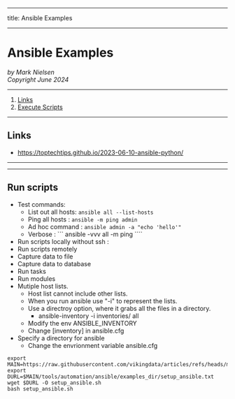 --------
title: Ansible Examples

--------

# Ansible Examples

*by Mark Nielsen*  
*Copyright June 2024*

---

1. [Links](#links)
2. [Execute Scripts](#scripts)
* * *

<a name=links></a>Links
-----

* https://toptechtips.github.io/2023-06-10-ansible-python/

---
* * *
<a name=scripts></a>Run scripts
-----
* Test commands:
    * List out all hosts: ``` ansible all --list-hosts ```
    * Ping all hosts : ```ansible -m ping admin ```
    * Ad hoc command : ```ansible admin -a "echo 'hello'"```
    * Verbose : ``` ansible -vvv all -m ping ````
* Run scripts locally without ssh : 
* Run scripts remotely
* Capture data to file
* Capture data to database
* Run tasks
* Run modules
* Mutiple host lists.
    * Host list cannot include other lists. 
    * When you run ansible use "-i" to represent the lists.
    * Use a directroy option, where it grabs all the files in a directory.
         *  ansible-inventory -i inventories/ all
    * Modify the env ANSIBLE_INVENTORY
    * Change [inventory] in ansible.cfg
* Specify a directory for ansible
    * Change the envrionment variable ansible.cfg
```
export MAIN=https://raw.githubusercontent.com/vikingdata/articles/refs/heads/main
export DURL=$MAIN/tools/automation/ansible/examples_dir/setup_ansible.txt
wget $DURL -O setup_ansible.sh
bash setup_ansible.sh

```
